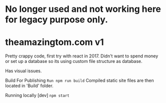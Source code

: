 # No longer used and not working here for legacy purpose only.

# theamazingtom.com v1
  
 Pretty crappy code, first try with react in 2017.
 Didn't want to spend money or set up a database so its using custom file structure as database.

Has visual issues.

Build For Publishing
`Run npm run build`
Compiled static site files are then located in 'Build' folder.

Running locally [dev]
`npm start`
